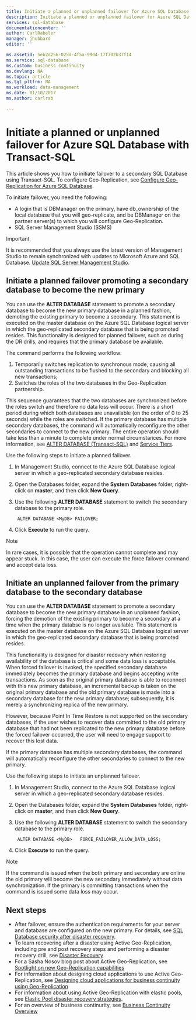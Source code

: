 ```yaml
---
title: Initiate a planned or unplanned failover for Azure SQL Database with Transact-SQL | Microsoft Docs
description: Initiate a planned or unplanned failover for Azure SQL Database using Transact-SQL
services: sql-database
documentationcenter: ''
author: CarlRabeler
manager: jhubbard
editor: ''

ms.assetid: 5eb2d256-025d-4f5a-99d4-17f702b37f14
ms.service: sql-database
ms.custom: business continuity
ms.devlang: NA
ms.topic: article
ms.tgt_pltfrm: NA
ms.workload: data-management
ms.date: 01/10/2017
ms.author: carlrab

---
```

# Initiate a planned or unplanned failover for Azure SQL Database with Transact-SQL

This article shows you how to initiate failover to a secondary SQL Database using Transact-SQL. To configure Geo-Replication, see [Configure Geo-Replication for Azure SQL Database](sql-database-geo-replication-transact-sql.md).

To initiate failover, you need the following:

* A login that is DBManager on the primary, have db_ownership of the local database that you will geo-replicate, and be DBManager on the partner server(s) to which you will configure Geo-Replication.
* SQL Server Management Studio (SSMS)

> [!IMPORTANT]
> It is recommended that you always use the latest version of Management Studio to remain synchronized with updates to Microsoft Azure and SQL Database. [Update SQL Server Management Studio](https://msdn.microsoft.com/library/mt238290.aspx).
> 
> 

## Initiate a planned failover promoting a secondary database to become the new primary
You can use the **ALTER DATABASE** statement to promote a secondary database to become the new primary database in a planned fashion, demoting the existing primary to become a secondary. This statement is executed on the master database on the Azure SQL Database logical server in which the geo-replicated secondary database that is being promoted resides. This functionality is designed for planned failover, such as during the DR drills, and requires that the primary database be available.

The command performs the following workflow:

1. Temporarily switches replication to synchronous mode, causing all outstanding transactions to be flushed to the secondary and blocking all new transactions;
2. Switches the roles of the two databases in the Geo-Replication partnership.  

This sequence guarantees that the two databases are synchronized before the roles switch and therefore no data loss will occur. There is a short period during which both databases are unavailable (on the order of 0 to 25 seconds) while the roles are switched. If the primary database has multiple secondary databases, the command will automatically reconfigure the other secondaries to connect to the new primary.  The entire operation should take less than a minute to complete under normal circumstances. For more information, see [ALTER DATABASE (Transact-SQL)](https://msdn.microsoft.com/library/mt574871.aspx) and [Service Tiers](sql-database-service-tiers.md).

Use the following steps to initiate a planned failover.

1. In Management Studio, connect to the Azure SQL Database logical server in which a geo-replicated secondary database resides.
2. Open the Databases folder, expand the **System Databases** folder, right-click on **master**, and then click **New Query**.
3. Use the following **ALTER DATABASE** statement to switch the secondary database to the primary role.
   
        ALTER DATABASE <MyDB> FAILOVER;
4. Click **Execute** to run the query.

> [!NOTE]
> In rare cases, it is possible that the operation cannot complete and may appear stuck. In this case, the user can execute the force failover command and accept data loss.
> 
> 

## Initiate an unplanned failover from the primary database to the secondary database
You can use the **ALTER DATABASE** statement to promote a secondary database to become the new primary database in an unplanned fashion, forcing the demotion of the existing primary to become a secondary at a time when the primary databse is no longer available. This statement is executed on the master database on the Azure SQL Database logical server in which the geo-replicated secondary database that is being promoted resides.

This functionality is designed for disaster recovery when restoring availability of the database is critical and some data loss is acceptable. When forced failover is invoked, the specified secondary database immediately becomes the primary database and begins accepting write transactions. As soon as the original primary database is able to reconnect with this new primary database, an incremental backup is taken on the original primary database and the old primary database is made into a secondary database for the new primary database; subsequently, it is merely a synchronizing replica of the new primary.

However, because Point In Time Restore is not supported on the secondary databases, if the user wishes to recover data committed to the old primary database that had not been replicated to the new primary database before the forced failover occurred, the user will need to engage support to recover this lost data.

If the primary database has multiple secondary databases, the command will automatically reconfigure the other secondaries to connect to the new primary.

Use the following steps to initiate an unplanned failover.

1. In Management Studio, connect to the Azure SQL Database logical server in which a geo-replicated secondary database resides.
2. Open the Databases folder, expand the **System Databases** folder, right-click on **master**, and then click **New Query**.
3. Use the following **ALTER DATABASE** statement to switch the secondary database to the primary role.
   
        ALTER DATABASE <MyDB>   FORCE_FAILOVER_ALLOW_DATA_LOSS;
4. Click **Execute** to run the query.

> [!NOTE]
> If the command is issued when the both primary and secondary are online the old primary will become the new secondary immediately without data synchronization. If the primary is committing transactions when the command is issued some data loss may occur.
> 
> 

## Next steps
* After failover, ensure the authentication requirements for your server and database are configured on the new primary. For details, see [SQL Database security after disaster recovery](sql-database-geo-replication-security-config.md).
* To learn recovering after a disaster using Active Geo-Replication, including pre and post recovery steps and performing a disaster recovery drill, see [Disaster Recovery](sql-database-disaster-recovery.md)
* For a Sasha Nosov blog post about Active Geo-Replication, see [Spotlight on new Geo-Replication capabilities](https://azure.microsoft.com/blog/spotlight-on-new-capabilities-of-azure-sql-database-geo-replication/)
* For information about designing cloud applications to use Active Geo-Replication, see [Designing cloud applications for business continuity using Geo-Replication](sql-database-designing-cloud-solutions-for-disaster-recovery.md)
* For information about using Active Geo-Replication with elastic pools, see [Elastic Pool disaster recovery strategies](sql-database-disaster-recovery-strategies-for-applications-with-elastic-pool.md).
* For an overview of business continurity, see [Business Continuity Overview](sql-database-business-continuity.md)

